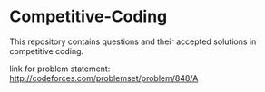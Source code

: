 # Competitive-Coding
This repository contains questions and their accepted solutions in competitive coding.


link for problem statement:
http://codeforces.com/problemset/problem/848/A
